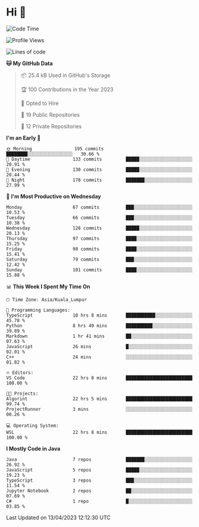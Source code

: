 <h1>Hi 👋</h1>

<!--START_SECTION:waka-->
![Code Time](http://img.shields.io/badge/Code%20Time-157%20hrs%2047%20mins-blue)

![Profile Views](http://img.shields.io/badge/Profile%20Views-3-blue)

![Lines of code](https://img.shields.io/badge/From%20Hello%20World%20I%27ve%20Written-651.5%20thousand%20lines%20of%20code-blue)

**🐱 My GitHub Data** 

> 📦 25.4 kB Used in GitHub's Storage 
 > 
> 🏆 100 Contributions in the Year 2023
 > 
> 💼 Opted to Hire
 > 
> 📜 19 Public Repositories 
 > 
> 🔑 12 Private Repositories 
 > 
**I'm an Early 🐤** 

```text
🌞 Morning                195 commits         ████████░░░░░░░░░░░░░░░░░   30.66 % 
🌆 Daytime                133 commits         █████░░░░░░░░░░░░░░░░░░░░   20.91 % 
🌃 Evening                130 commits         █████░░░░░░░░░░░░░░░░░░░░   20.44 % 
🌙 Night                  178 commits         ███████░░░░░░░░░░░░░░░░░░   27.99 % 
```
📅 **I'm Most Productive on Wednesday** 

```text
Monday                   67 commits          ███░░░░░░░░░░░░░░░░░░░░░░   10.53 % 
Tuesday                  66 commits          ███░░░░░░░░░░░░░░░░░░░░░░   10.38 % 
Wednesday                128 commits         █████░░░░░░░░░░░░░░░░░░░░   20.13 % 
Thursday                 97 commits          ████░░░░░░░░░░░░░░░░░░░░░   15.25 % 
Friday                   98 commits          ████░░░░░░░░░░░░░░░░░░░░░   15.41 % 
Saturday                 79 commits          ███░░░░░░░░░░░░░░░░░░░░░░   12.42 % 
Sunday                   101 commits         ████░░░░░░░░░░░░░░░░░░░░░   15.88 % 
```


📊 **This Week I Spent My Time On** 

```text
🕑︎ Time Zone: Asia/Kuala_Lumpur

💬 Programming Languages: 
TypeScript               10 hrs 8 mins       ███████████░░░░░░░░░░░░░░   45.78 % 
Python                   8 hrs 49 mins       ██████████░░░░░░░░░░░░░░░   39.89 % 
Markdown                 1 hr 41 mins        ██░░░░░░░░░░░░░░░░░░░░░░░   07.63 % 
JavaScript               26 mins             █░░░░░░░░░░░░░░░░░░░░░░░░   02.01 % 
C++                      24 mins             ░░░░░░░░░░░░░░░░░░░░░░░░░   01.82 % 

🔥 Editors: 
VS Code                  22 hrs 8 mins       █████████████████████████   100.00 % 

🐱‍💻 Projects: 
Algorint                 22 hrs 5 mins       █████████████████████████   99.74 % 
ProjectRunner            3 mins              ░░░░░░░░░░░░░░░░░░░░░░░░░   00.26 % 

💻 Operating System: 
WSL                      22 hrs 8 mins       █████████████████████████   100.00 % 
```

**I Mostly Code in Java** 

```text
Java                     7 repos             ███████░░░░░░░░░░░░░░░░░░   26.92 % 
JavaScript               5 repos             █████░░░░░░░░░░░░░░░░░░░░   19.23 % 
TypeScript               3 repos             ███░░░░░░░░░░░░░░░░░░░░░░   11.54 % 
Jupyter Notebook         2 repos             ██░░░░░░░░░░░░░░░░░░░░░░░   07.69 % 
C#                       1 repo              █░░░░░░░░░░░░░░░░░░░░░░░░   03.85 % 
```




 Last Updated on 13/04/2023 12:12:30 UTC
<!--END_SECTION:waka-->
